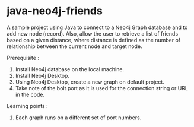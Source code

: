 # java-neo4j-friends
A sample project using Java to connect to a Neo4j Graph database and to add new node (record). Also, allow the user to retrieve a list of friends based on a given distance, where distance is defined as the number of relationship between the current node and target node.

Prerequisite :
1. Install Neo4j database on the local machine.
2. Install Neo4j Desktop.
3. Using Neo4j Desktop, create a new graph on default project.
4. Take note of the bolt port as it is used for the connection string or URL in the code.

Learning points :
1. Each graph runs on a different set of port numbers.

